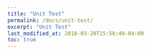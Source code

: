 ```yaml
---
title: "Unit Test"
permalink: /docs/unit-test/
excerpt: "Unit Test"
last_modified_at: 2018-03-20T15:58:49-04:00
toc: true
---
```

